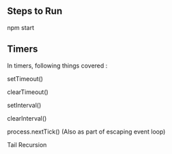 ## Steps to Run 

npm start

## Timers

In timers, following things covered : 

setTimeout()

clearTimeout()

setInterval()

clearInterval()

process.nextTick() (Also as part of escaping event loop)

Tail Recursion
